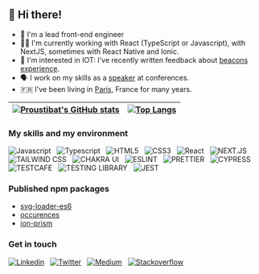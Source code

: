 ## 👋  Hi there!


- 👵 I'm a lead front-end engineer
- 👩‍💻 I'm currently working with React (TypeScript or Javascript), with NextJS, sometimes with React Native and Ionic.
- 🧐 I'm interested in IOT: I've recently written feedback about [beacons experience](https://medium.com/xebia-france/iot-molkky-beacons-ble-node-104217633109).
- 🗣 I work on my skills as a [speaker](https://www.youtube.com/watch?v=VKxxyyLnkeY) at conferences.
- 🇫🇷 I've been living in [Paris](https://goo.gl/maps/quHaGj15ju2nEHma9), France for many years.

|[![Proustibat's GitHub stats](https://github-readme-stats.vercel.app/api?username=proustibat&hide_progress=true&include_all_commits=true&hide_rank=true&theme=codeSTACKr&show_icons=true&show=prs_merged,prs_merged_percentage)](https://github.com/proustibat/github-readme-stats) | [![Top Langs](https://github-readme-stats.vercel.app/api/top-langs/?username=proustibat&theme=codeSTACKr&layout=pie)](https://github.com/proustibat/github-readme-stats) |
|-|-|

### My skills and my environment
<!-- https://github.com/simple-icons/simple-icons/blob/develop/slugs.md -->
![Javascript](https://img.shields.io/badge/JavaScript-F7DF1E?style=for-the-badge&logo=javascript&logoColor=black)
&nbsp; ![Typescript](https://img.shields.io/badge/Typescript-F7DF1E?style=for-the-badge&logo=typescript&logoColor=white)
&nbsp; ![HTML5](https://img.shields.io/badge/HTML5-E34F26?style=for-the-badge&logo=html5&logoColor=white)
&nbsp; ![CSS3](https://img.shields.io/badge/CSS3-1572B6?style=for-the-badge&logo=css3&logoColor=white)
&nbsp; ![React](https://img.shields.io/badge/React-333333?style=for-the-badge&logo=react&logoColor=cyan)
&nbsp; ![NEXT.JS](https://img.shields.io/badge/NEXT.JS-333333?style=for-the-badge&logo=nextdotjs&logoColor=white)
&nbsp; ![TAILWIND CSS](https://img.shields.io/badge/Tailwind%20CSS-18B3C1?style=for-the-badge&logo=tailwindcss&logoColor=white)
&nbsp; ![CHAKRA UI](https://img.shields.io/badge/Chakra%20UI-efefef?style=for-the-badge&logo=chakraui&logoColor=29B4AA)
&nbsp; ![ESLINT](https://img.shields.io/badge/ESLint-efefef?style=for-the-badge&logo=eslint&logoColor=3730C7)
&nbsp; ![PRETTIER](https://img.shields.io/badge/Prettier-E66D8E?style=for-the-badge&logo=prettier&logoColor=white)
&nbsp; ![CYPRESS](https://img.shields.io/badge/Cypress-21242D?style=for-the-badge&logo=cypress&logoColor=white)
&nbsp; ![TESTCAFE](https://img.shields.io/badge/Testcafe-34ACD9?style=for-the-badge&logo=testcafe&logoColor=white)
&nbsp; ![TESTING LIBRARY](https://img.shields.io/badge/Testing%20Library-efefef?style=for-the-badge&logo=testinglibrary&logoColor=EB4346)
&nbsp; ![JEST](https://img.shields.io/badge/Jest-efefef?style=for-the-badge&logo=jest&logoColor=7F3652)

### Published npm packages
- [svg-loader-es6](https://www.npmjs.com/package/svg-loader-es6)
- [occurences](https://www.npmjs.com/package/occurences)
- [ion-prism](https://www.npmjs.com/package/ion-prism)


### Get in touch

[![Linkedin](https://img.shields.io/badge/LinkedIn-0077B5?style=for-the-badge&logo=linkedin&logoColor=white)](https://bit.ly/prstbt-linkedin)
&nbsp; [![Twitter](https://img.shields.io/badge/Twitter-1DA1F2?style=for-the-badge&logo=twitter&logoColor=white)](https://bit.ly/prstbt-tw)
&nbsp; [![Medium](https://img.shields.io/badge/Medium-efefef?style=for-the-badge&logo=medium&logoColor=black)](https://medium.com/@proustibat)
&nbsp; [![Stackoverflow](https://img.shields.io/badge/Stackoverflow-efefef?style=for-the-badge&logo=stackoverflow&logoColor=orange)](https://bit.ly/prstbt-so)
  

